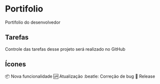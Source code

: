 # Portifolio
Portifolio do desenvolvedor
## Tarefas
Controle das tarefas desse projeto será realizado no GitHub

## Ícones
:package: Nova funcionalidade
:up: Atualização
:beatle: Correção de bug
:checkered_flag: Release

